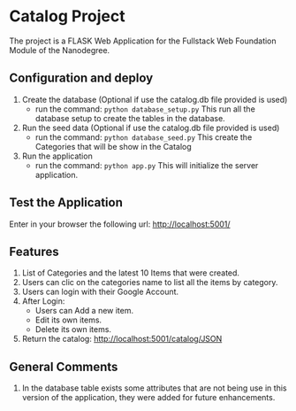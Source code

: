 # Catalog Project

The project is a FLASK Web Application for the Fullstack Web Foundation Module of the Nanodegree.

## Configuration and deploy

1. Create the database (Optional if use the catalog.db file provided is used)
    - run the command: ```python database_setup.py```
    This run all the database setup to create the tables in the database.
2. Run the seed data (Optional if use the catalog.db file provided is used)
    - run the command: ```python database_seed.py```
    This create the Categories that will be show in the Catalog
3. Run the application
    - run the command: ```python app.py```
    This will initialize the server application.

## Test the Application

Enter in your browser the following url: [http://localhost:5001/](http://localhost:5001/)

## Features

1. List of Categories and the latest 10 Items that were created.
2. Users can clic on the categories name to list all the items by category.
3. Users can login with their Google Account.
4. After Login:
    - Users can Add a new item.
    - Edit its own items.
    - Delete its own items.
5. Return the catalog: [http://localhost:5001/catalog/JSON](http://localhost:5001/catalog/JSON)


## General Comments

1. In the database table exists some attributes that are not being use in this version of the application, they were added for future enhancements.

